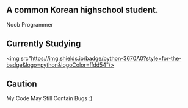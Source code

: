 ## **A common Korean highschool student.**
Noob Programmer

## Currently Studying
<img src"https://img.shields.io/badge/python-3670A0?style=for-the-badge&logo=python&logoColor=ffdd54"/>

## Caution
My Code May Still Contain Bugs :)
